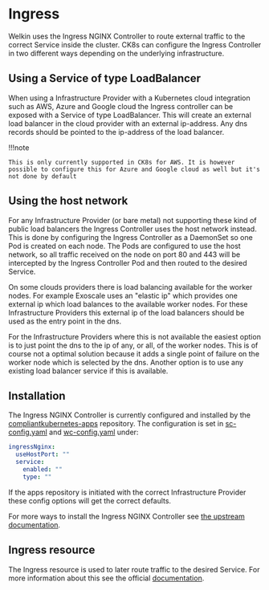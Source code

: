 # Ingress

Welkin uses the Ingress NGINX Controller to route external traffic to the correct Service inside the cluster. CK8s can configure the Ingress Controller in two different ways depending on the underlying infrastructure.

## Using a Service of type LoadBalancer

When using a Infrastructure Provider with a Kubernetes cloud integration such as AWS, Azure and Google cloud the Ingress
controller can be exposed with a Service of type LoadBalancer. This will create an external load balancer in the cloud
provider with an external ip-address. Any dns records should be pointed to the ip-address of the load balancer.

!!!note

    This is only currently supported in CK8s for AWS. It is however possible to configure this for Azure and Google cloud as well but it's not done by default

## Using the host network

For any Infrastructure Provider (or bare metal) not supporting these kind of public load balancers the Ingress Controller
uses the host network instead. This is done by configuring the Ingress Controller as a DaemonSet so one Pod
is created on each node. The Pods are configured to use the host network, so all traffic received on the node
on port 80 and 443 will be intercepted by the Ingress Controller Pod and then routed to the desired Service.

On some clouds providers there is load balancing available for the worker nodes. For example Exoscale uses an "elastic ip"
which provides one external ip which load balances to the available worker nodes. For these Infrastructure Providers this external ip
of the load balancers should be used as the entry point in the dns.

For the Infrastructure Providers where this is not available the easiest option is to just point the dns to the ip of any, or all, of
the worker nodes. This is of course not a optimal solution because it adds a single point of failure on the worker node which
is selected by the dns. Another option is to use any existing load balancer service if this is available.

## Installation

The Ingress NGINX Controller is currently configured and installed by the
[compliantkubernetes-apps](https://github.com/elastisys/compliantkubernetes-apps) repository.
The configuration is set in
[sc-config.yaml](https://github.com/elastisys/compliantkubernetes-apps/blob/main/config/sc-config.yaml#L526-L530)
and [wc-config.yaml](https://github.com/elastisys/compliantkubernetes-apps/blob/main/config/wc-config.yaml#L322-L334) under:

```yaml
ingressNginx:
  useHostPort: ""
  service:
    enabled: ""
    type: ""
```

If the apps repository is initiated with the correct Infrastructure Provider these config options will get the
correct defaults.

For more ways to install the Ingress NGINX Controller see [the upstream documentation](https://kubernetes.github.io/ingress-nginx/deploy/).

## Ingress resource

The Ingress resource is used to later route traffic to the desired Service. For more information about this
see the official [documentation](https://kubernetes.io/docs/concepts/services-networking/ingress/).
